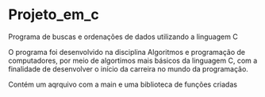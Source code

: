 # Projeto_em_c
Programa de buscas e ordenações de dados utilizando a linguagem C

O programa foi desenvolvido na disciplina Algoritmos e programação de computadores, por meio de algortimos mais
básicos da linguagem C, com a finalidade de desenvolver o início da carreira no mundo da programação.

Contém um aqrquivo com a main e uma biblioteca de funções criadas


